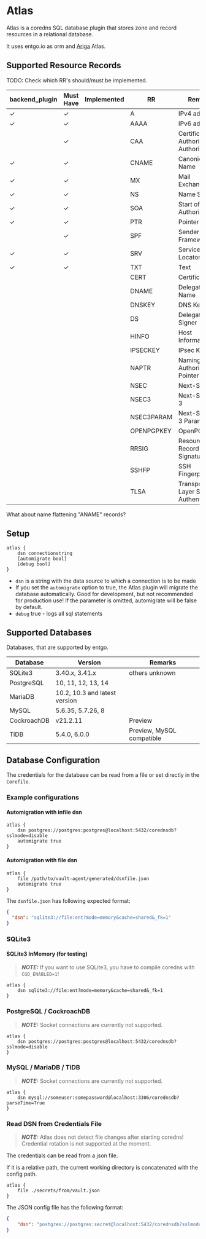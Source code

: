 # Atlas

Atlas is a coredns SQL database plugin that stores zone and record resources in a relational database.

It uses entgo.io as orm and [Ariga](https://ariga.io/) Atlas.

## Supported Resource Records

TODO: Check which RR's should/must be implemented.

| backend_plugin | Must Have | Implemented | RR         | Remark                                  |
| -------------- | --------- | ----------- | ---------- | --------------------------------------- |
| ✓              | ✓         |             | A          | IPv4 address                            |
| ✓              | ✓         |             | AAAA       | IPv6 address                            |
|                | ✓         |             | CAA        | Certification Authority Authorization   |
| ✓              | ✓         |             | CNAME      | Canonical Name                          |
| ✓              | ✓         |             | MX         | Mail Exchange                           |
| ✓              | ✓         |             | NS         | Name Server                             |
| ✓              | ✓         |             | SOA        | Start of Authority                      |
| ✓              | ✓         |             | PTR        | Pointer                                 |
|                | ✓         |             | SPF        | Sender Policy Framework                 |
| ✓              | ✓         |             | SRV        | Service Locator                         |
| ✓              | ✓         |             | TXT        | Text                                    |
|                |           |             | CERT       | Certificate                             |
|                |           |             | DNAME      | Delegation Name                         |
|                |           |             | DNSKEY     | DNS Key                                 |
|                |           |             | DS         | Delegation Signer                       |
|                |           |             | HINFO      | Host Information                        |
|                |           |             | IPSECKEY   | IPsec Key                               |
|                |           |             | NAPTR      | Naming Authority Pointer                |
|                |           |             | NSEC       | Next-Secure                             |
|                |           |             | NSEC3      | Next-Secure 3                           |
|                |           |             | NSEC3PARAM | Next-Secure 3 Parameters                |
|                |           |             | OPENPGPKEY | OpenPGP Key                             |
|                |           |             | RRSIG      | Resource Record Signature               |
|                |           |             | SSHFP      | SSH Fingerprint                         |
|                |           |             | TLSA       | Transport Layer Security Authentication |

What about name flattening "ANAME" records?

## Setup

```config
atlas {
    dsn connectionstring
    [automigrate bool]
    [debug bool]
}
```

- `dsn` is a string with the data source to which a connection is to be made
- If you set the `automigrate` option to true, the Atlas plugin will migrate the database automatically. Good for development, but not recommended for production use! If the parameter is omitted, automigrate will be false by default.
- `debug` true - logs all sql statements

## Supported Databases

Databases, that are supported by entgo.

| Database    | Version                       | Remarks                   |
| ----------- | ----------------------------- | ------------------------- |
| SQLite3     | 3.40.x, 3.41.x                | others unknown            |
| PostgreSQL  | 10, 11, 12, 13, 14            |                           |
| MariaDB     | 10.2, 10.3 and latest version |                           |
| MySQL       | 5.6.35, 5.7.26, 8             |                           |
| CockroachDB | v21.2.11                      | Preview                   |
| TiDB        | 5.4.0, 6.0.0                  | Preview, MySQL compatible |

## Database Configuration

The credentials for the database can be read from a file or set directly in the `Corefile`.

### Example configurations

#### Automigration with infile dsn

```config
atlas {
    dsn postgres://postgres:postgres@localhost:5432/corednsdb?sslmode=disable
    automigrate true
}
```

#### Automigration with file dsn

```config
atlas {
    file /path/to/vault-agent/generated/dsnfile.json
    automigrate true
}
```

The `dsnfile.json` has following expected format:

```json
{
  "dsn": "sqlite3://file:ent?mode=memory&cache=shared&_fk=1"
}
```

### SQLite3

#### SQLite3 InMemory (for testing)

> **_NOTE:_** If you want to use SQLite3, you have to compile coredns with `CGO_ENABLED=1`!

```config
atlas {
    dsn sqlite3://file:ent?mode=memory&cache=shared&_fk=1
}
```

### PostgreSQL / CockroachDB

> **_NOTE:_** Socket connections are currently not supported.

```config
atlas {
    dsn postgres://postgres:postgres@localhost:5432/corednsdb?sslmode=disable
}
```

### MySQL / MariaDB / TiDB

> **_NOTE:_** Socket connections are currently not supported.

```config
atlas {
    dsn mysql://someuser:somepassword@localhost:3306/corednsdb?parseTime=True
}
```

### Read DSN from Credentials File

> **_NOTE:_** Atlas does not detect file changes after starting coredns! Credential rotation is not supported at the moment.

The credentials can be read from a json file.

If it is a relative path, the current working directory is concatenated with the config path.

```config
atlas {
    file ./secrets/from/vault.json
}
```

The JSON config file has the following format:

```json
{
    "dsn": "postgres://postgres:secret@localhost:5432/corednsdb?sslmode=disable"
}
```
